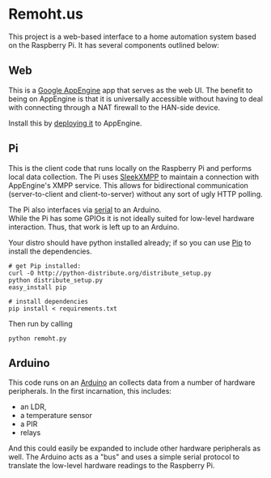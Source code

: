 # Remoht.us

This project is a web-based interface to a home automation system based on 
the Raspberry Pi.  It has several components outlined below:



## Web

This is a [Google AppEngine](https://developers.google.com/appengine/) app that 
serves as the web UI.  The benefit to being on AppEngine is that it is 
universally accessible without having to deal with connecting through a NAT 
firewall to the HAN-side device.

Install this by [deploying it](https://developers.google.com/appengine/docs/python/gettingstartedpython27/uploading) to AppEngine.



## Pi

This is the client code that runs locally on the Raspberry Pi and performs local
data collection.  The Pi uses [SleekXMPP](http://sleekxmpp.org) to maintain a 
connection with AppEngine's XMPP service.  This allows for bidirectional communication
(server-to-client and client-to-server) without any sort of ugly HTTP polling.

The Pi also interfaces via [serial](http://pyserial.sourceforge.net/) to an Arduino.  
While the Pi has some GPIOs it is not ideally suited for low-level hardware 
interaction.  Thus, that work is left up to an Arduino.

Your distro should have python installed already; if so you can use [Pip]() to install
the dependencies.
 
    # get Pip installed:
    curl -O http://python-distribute.org/distribute_setup.py
    python distribute_setup.py
    easy_install pip

    # install dependencies
    pip install < requirements.txt

Then run by calling
    
    python remoht.py



## Arduino

This code runs on an [Arduino](http://arduino.cc) an collects data from a number of
hardware peripherals.  In the first incarnation, this includes:

* an LDR,
* a temperature sensor
* a PIR
* relays

And this could easily be expanded to include other hardware peripherals as well. The
Arduino acts as a "bus" and uses a simple serial protocol to translate the low-level
hardware readings to the Raspberry Pi.
